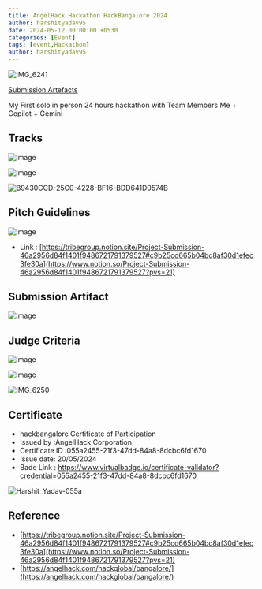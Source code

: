 ```yaml
---
title: AngelHack Hackathon HackBangalore 2024
author: harshityadav95
date: 2024-05-12 00:00:00 +0530
categories: [Event]
tags: [event,Hackathon]
author: harshityadav95
---
```


![IMG_6241](https://github.com/harshityadav95/harshityadav95.github.io/assets/14792490/4508b08b-34d6-448b-9e55-e2a22628b159)


[Submission Artefacts](https://www.notion.so/Submission-Artefacts-c9b25cd665b04bc8af30d1efec3fe30a?pvs=21) 

My First solo in person 24 hours hackathon with Team Members Me + Copilot + Gemini 

## Tracks

![image](https://github.com/harshityadav95/harshityadav95.github.io/assets/14792490/0983d5a8-9cc5-4b2d-89e7-d5cb1727fc41)

![image](https://github.com/harshityadav95/harshityadav95.github.io/assets/14792490/4cd145be-692d-45f3-a7dc-a20c88e49b07)

![B9430CCD-25C0-4228-BF16-BDD641D0574B](https://github.com/harshityadav95/harshityadav95.github.io/assets/14792490/59cec338-38a1-48fc-810e-d100a8456e76)


## Pitch Guidelines

![image](https://github.com/harshityadav95/harshityadav95.github.io/assets/14792490/5601e5ba-9958-41d1-81b1-9710fffc84c5)


- Link : [https://tribegroup.notion.site/Project-Submission-46a2956d84f1401f9486721791379527#c9b25cd665b04bc8af30d1efec3fe30a](https://www.notion.so/Project-Submission-46a2956d84f1401f9486721791379527?pvs=21)

## Submission Artifact

![image](https://github.com/harshityadav95/harshityadav95.github.io/assets/14792490/a1d7e671-9007-4b02-a617-25d170b5685e)


## Judge Criteria

![image](https://github.com/harshityadav95/harshityadav95.github.io/assets/14792490/2f60da1d-37e8-47d7-8237-5d24e6452607)


![image](https://github.com/harshityadav95/harshityadav95.github.io/assets/14792490/21e3b969-7510-4cb4-950d-13404157b43d)

![IMG_6250](https://github.com/harshityadav95/harshityadav95.github.io/assets/14792490/cbd01775-a8c9-4945-acad-e39854f99683)

## Certificate

- hackbangalore Certificate of Participation
- Issued by :AngelHack Corporation
- Certificate ID :055a2455-21f3-47dd-84a8-8dcbc6fd1670
- Issue date:  20/05/2024
- Bade Link : https://www.virtualbadge.io/certificate-validator?credential=055a2455-21f3-47dd-84a8-8dcbc6fd1670


![Harshit_Yadav-055a](https://github.com/harshityadav95/harshityadav95.github.io/assets/14792490/98cd3185-5bd4-4114-8628-4a11d380005b)


## Reference

- [https://tribegroup.notion.site/Project-Submission-46a2956d84f1401f9486721791379527#c9b25cd665b04bc8af30d1efec3fe30a](https://www.notion.so/Project-Submission-46a2956d84f1401f9486721791379527?pvs=21)
- [https://angelhack.com/hackglobal/bangalore/](https://angelhack.com/hackglobal/bangalore/)
